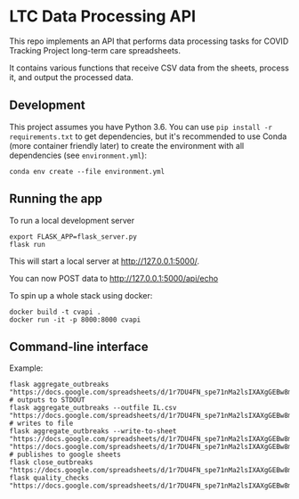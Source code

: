 # LTC Data Processing API

This repo implements an API that performs data processing tasks for COVID Tracking Project long-term care spreadsheets.

It contains various functions that receive CSV data from the sheets, process it, and output the processed data.

## Development

This project assumes you have Python 3.6. You can use `pip install -r requirements.txt` to get dependencies, but it's recommended to use Conda (more container friendly later) to create the environment with all dependencies (see `environment.yml`):
```shell
conda env create --file environment.yml
```
## Running the app

To run a local development server
```shell
export FLASK_APP=flask_server.py
flask run
```

This will start a local server at http://127.0.0.1:5000/. 

You can now POST data to http://127.0.0.1:5000/api/echo

To spin up a whole stack using docker:
```shell
docker build -t cvapi .
docker run -it -p 8000:8000 cvapi
```

## Command-line interface

Example:
```shell
flask aggregate_outbreaks "https://docs.google.com/spreadsheets/d/1r7DU4FN_spe71nMa2lsIXAXgGEBw8mwyryiDlby3Q6w/edit#gid=273523772" # outputs to STDOUT
flask aggregate_outbreaks --outfile IL.csv "https://docs.google.com/spreadsheets/d/1r7DU4FN_spe71nMa2lsIXAXgGEBw8mwyryiDlby3Q6w/edit#gid=273523772" # writes to file
flask aggregate_outbreaks --write-to-sheet "https://docs.google.com/spreadsheets/d/1r7DU4FN_spe71nMa2lsIXAXgGEBw8mwyryiDlby3Q6w/edit#gid=1101937167" "https://docs.google.com/spreadsheets/d/1r7DU4FN_spe71nMa2lsIXAXgGEBw8mwyryiDlby3Q6w/edit#gid=273523772" # publishes to google sheets
flask close_outbreaks "https://docs.google.com/spreadsheets/d/1r7DU4FN_spe71nMa2lsIXAXgGEBw8mwyryiDlby3Q6w/edit#gid=273523772"
flask quality_checks "https://docs.google.com/spreadsheets/d/1r7DU4FN_spe71nMa2lsIXAXgGEBw8mwyryiDlby3Q6w/edit#gid=273523772"
```
